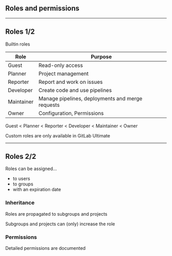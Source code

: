 <!-- .slide: id="gitlab_permissions" class="vertical-center" -->

<i class="fa-duotone fa-user-police-tie fa-8x fa-duotone-colors-inverted" style="float: right; color: grey;"></i>

## Roles and permissions

---

## Roles 1/2

Builtin roles [](https://docs.gitlab.com/user/permissions/#roles)

| Role       | Purpose                                          |
|------------|--------------------------------------------------|
| Guest      | Read-only access                                 |
| Planner    | Project management                               |
| Reporter   | Report and work on issues                        |
| Developer  | Create code and use pipelines                    |
| Maintainer | Manage pipelines, deployments and merge requests |
| Owner      | Configuration, Permissions                       |

Guest < Planner < Reporter < Developer < Maintainer < Owner

Custom roles are only available in GitLab Ultimate [](https://docs.gitlab.com/user/custom_roles/)

---

## Roles 2/2

Roles can be assigned...

- to users
- to groups
- with an expiration date

### Inheritance

Roles are propagated to subgroups and projects

Subgroups and projects can (only) increase the role

### Permissions

Detailed permissions are documented [](https://docs.gitlab.com/ee/user/permissions.html)

